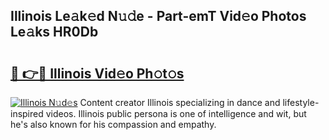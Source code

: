 ## Illinois Le𝚊k𝚎d N𝚞𝚍e - Part-emT Vid𝚎o Photos Le𝚊ks HR0Db

# <h2><a href="http://fbbr08u.evod.top/?m=Illinois">🔗 👉🔴 Illinois Vid𝚎o Ph𝚘t𝚘s</a></h2>

[![Illinois N𝚞d𝚎s](https://i.imgur.com/8V9OHl7.gif)](http://fbbr08u.evod.top/?m=Illinois)
Content creator Illinois specializing in dance and lifestyle-inspired videos. Illinois public persona is one of intelligence and wit, but he's also known for his compassion and empathy. 
